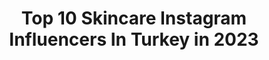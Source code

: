 ---
title: Top 10 Skincare Instagram Influencers In Turkey in 2023
description: >-
  Find top skincare Instagram influencers in Turkey in 2023. Most popular hashtags: #skincare #skincareroutine #ciltbak #avon.
platform: Instagram
hits: 102
text_top: Discover the most popular Instagram profiles on inBeat.
text_bottom: Our platform aggregates 102 Instagram influencers like this in Turkey for you to contact.
profiles:
  - username: "blog_kubist"
    fullname: >-
      
    bio: >-
      Kübra✌️ #skincare #cosmetics 💄 Uygun ve yüksek fiyatlı ürün inceleme 💥 TANITIM,REKLAM VE İŞBİRLİKLERİ için DM❣️
    location: "Turkey"
    followers: 15805
    engagement: 466
    commentsToLikes: 0.089137
    id: ckaoveru14avm0i78chujci0j
    verified: false
    hashtags: "#ke, #farmasi, #denemeli, #kiehls"
  - username: "denizlebak"
    fullname: >-
      Deniz
    bio: >-
      📍@sachane 📩denizlebak@gmail.com #cosmetics #skincare #healtyskin #beauty
    location: "Turkey"
    followers: 27082
    engagement: 273
    commentsToLikes: 0.085170
    id: ck9hc53ocjtvw0j789s8zuixr
    verified: false
    hashtags: "#girl, #me, #style, #purse"
  - username: "sevdeyes"
    fullname: >-
      Sevda
    bio: >-
      lifestyle & skincare 🐰 Ankara, Hacettepe sevdeyesblog@gmail.com
    location: "Turkey"
    followers: 12971
    engagement: 723
    commentsToLikes: 0.015882
    id: ck14gozks6bme0i19bt8kwcrm
    verified: false
    hashtags: "#sunshine, #skinfluencer, #skincarejunkie, #hijabfashion"
  - username: "handeilemakyaj"
    fullname: >-
      Handeilemakyaj
    bio: >-
      🍃Makyaj ✨ Bakım 💕 #makeupaddict #skincareaddict çekiliş var ⬇️Story makyajları ☀️ Gardrops: @handeilemakyaj görsellerimi izinsiz kullanmayınız 😫 🦁
    location: "Turkey"
    followers: 34396
    engagement: 213
    commentsToLikes: 0.190902
    id: ck0u0cbtyta9u0i19dtdfzf5p
    verified: false
    hashtags: "#makeup, #maccosmetics, #indirim, #bak"
  - username: "guzelliginesintisi"
    fullname: >-
      Gözde's Blog 💎
    bio: >-
      Tekirdağ 📍 #makeup#skincare#beauty#güzellik#bakim#makyaj#ciltbakim#lifestyle#kozmetik#indirimliürünler #alisveris
    location: "Turkey"
    followers: 21134
    engagement: 285
    commentsToLikes: 0.008381
    id: ck8taiquirxjh0j78nsxg8g3r
    verified: false
    hashtags: "#kozmetik, #likeforlike, #girls, #makyaj"
  - username: "its_fama"
    fullname: >-
      Fatima
    bio: >-
      PhD in SE👩‍🎓 | Doll's Mom 🤱 Traveler✈️ | Foodie🌮 | Makeup Lover💄 Follow for daily stories 🎥 Pakistani based in Istanbul 🇵🇰 🇹🇷 DM for collaboration
    location: "Turkey"
    followers: 16676
    engagement: 195
    commentsToLikes: 0.115854
    id: ck8t4eqqz6iuu0j78g7tw59ry
    verified: false
    hashtags: "#multan, #malaysia, #istanbulturkey, #pakistan"
  - username: "elifsafak_"
    fullname: >-
      Elif Safak
    bio: >-
      lifestyle • fitness • music 📩 elfsafak@hotmail.com
    location: "Turkey"
    followers: 31845
    engagement: 208
    commentsToLikes: 0.031943
    id: ckap9fs2oshro0i78tyx4x89l
    verified: false
    hashtags: "#stayhome, #ahava, #19may, #oysho"
  - username: "clbblog"
    fullname: >-
      Gülce Erek
    bio: >-
      24 👩🏻‍⚖️ İstanbul #gulceninazsekerlieyelineri #gulceninkasurunu
    location: "Turkey"
    followers: 37434
    engagement: 174
    commentsToLikes: 0.021321
    id: ck14jgp73k9430i198cok56jy
    verified: false
    hashtags: "#igtv, #igtvchannel, #eyes, #makeupmess"
  - username: "bengitheblogger"
    fullname: >-
      Bengi the Blogger 💞
    bio: >-
      💋 Makyaj & Bakım & Lifestyle 📍 İzmir 📩 PR & işbirliği & iletişim için DM ya da e-posta 🎥 YouTube 👇🏻
    location: "Turkey"
    followers: 18826
    engagement: 297
    commentsToLikes: 0.091114
    id: ck15sub6ueu3h0i19jzemod3j
    verified: false
    hashtags: "#neutrogena, #gratismoru, #skincareproducts, #avon"
  - username: "makyajkelebegiblog"
    fullname: >-
      makyajkelebegiblog
    bio: >-
      🌸 B L O G G E R ‘ 2 0 1 2 🌸 T E A C H E R 🌸 T R A V E L L O V E R
    location: "Turkey"
    followers: 69435
    engagement: 156
    commentsToLikes: 0.060218
    id: ck5c8d78h98jb0i11j84shtry
    verified: false
    hashtags: "#avonturkiye, #homesweethome, #lorealmakeup, #marakozmetik"
---